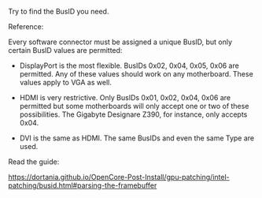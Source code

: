 Try to find the BusID you need.

Reference:

Every software connector must be assigned a unique BusID, but only certain BusID values are permitted:

- DisplayPort is the most flexible. BusIDs 0x02, 0x04, 0x05, 0x06 are permitted. Any of these values should work on any motherboard. These values apply to VGA as well.
  
- HDMI is very restrictive. Only BusIDs 0x01, 0x02, 0x04, 0x06 are permitted but some motherboards will only accept one or two of these possibilities. The Gigabyte Designare Z390, for instance, only accepts 0x04.
  
- DVI is the same as HDMI. The same BusIDs and even the same Type are used.
  

Read the guide:

https://dortania.github.io/OpenCore-Post-Install/gpu-patching/intel-patching/busid.html#parsing-the-framebuffer
